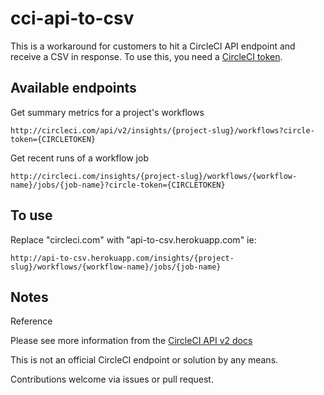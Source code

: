 # cci-api-to-csv

This is a workaround for customers to hit a CircleCI API endpoint and receive a CSV in response. To use this, you need a [CircleCI token](https://circleci.com/docs/2.0/managing-api-tokens/). 


## Available endpoints

Get summary metrics for a project's workflows
```
http://circleci.com/api/v2/insights/{project-slug}/workflows?circle-token={CIRCLETOKEN}
```
Get recent runs of a workflow job
```
http://circleci.com/insights/{project-slug}/workflows/{workflow-name}/jobs/{job-name}?circle-token={CIRCLETOKEN}
```
## To use

Replace "circleci.com" with "api-to-csv.herokuapp.com"
ie:
```
http://api-to-csv.herokuapp.com/insights/{project-slug}/workflows/{workflow-name}/jobs/{job-name}
```

## Notes
Reference

Please see more information from the [CircleCI API v2 docs](https://circleci.com/docs/api/v2/#circleci-api-insights)


This is not an official CircleCI endpoint or solution by any means. 

Contributions welcome via issues or pull request. 

